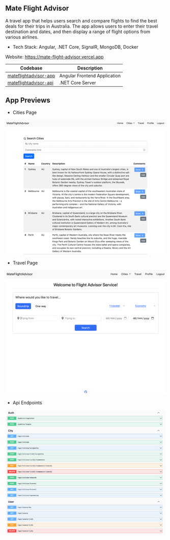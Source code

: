 ## Mate Flight Advisor

A travel app that helps users search and compare flights to find the best deals for their trips in Australia. The app allows users to enter their travel destination and dates, and then display a range of flight options from various airlines.

-   Tech Stack: Angular, .NET Core, SignalR, MongoDB, Docker

Website: https://mate-flight-advisor.vercel.app

| Codebase                                                                              | Description                  |
| ------------------------------------------------------------------------------------- | ---------------------------- |
| [mateflightadvisor-app](https://github.com/kkaung/MateFlightAdvisor/tree/main/client) | Angular Frontend Application |
| [mateflightadvisor-api](https://github.com/kkaung/MateFlightAdvisor/tree/main/server) | .NET Core Server             |

## App Previews

-   Cities Page

![Travel Page](docs/images/cities.png)

-   Travel Page

![Travel Page](docs/images/travel.png)

-   Api Endpoints

![Api Endpoints](docs/images/endpoints.png)
